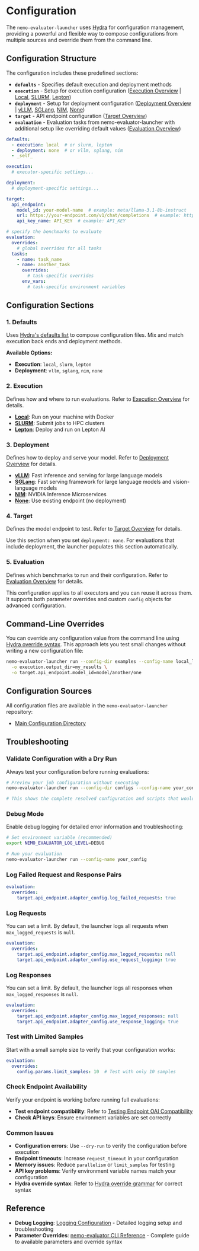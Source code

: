 # Configuration

The `nemo-evaluator-launcher` uses [Hydra](https://hydra.cc/docs/intro/) for configuration management, providing a powerful and flexible way to compose configurations from multiple sources and override them from the command line.

## Configuration Structure

The configuration includes these predefined sections:

- **`defaults`** - Specifies default execution and deployment methods
- **`execution`** - Setup for execution configuration ([Execution Overview](execution/index.md) | [Local](execution/local.md), [SLURM](execution/slurm.md), [Lepton](execution/lepton.md))
- **`deployment`** - Setup for deployment configuration ([Deployment Overview](deployment/index.md) | [vLLM](deployment/vllm.md), [SGLang](deployment/sglang.md), [NIM](deployment/nim.md), [None](deployment/none.md))
- **`target`** - API endpoint configuration ([Target Overview](target/index.md))
- **`evaluation`** - Evaluation tasks from nemo-evaluator-launcher with additional setup like overriding default values ([Evaluation Overview](evaluation/index.md))

```yaml
defaults:
  - execution: local  # or slurm, lepton
  - deployment: none  # or vllm, sglang, nim
  - _self_

execution:
  # executor-specific settings...

deployment:
  # deployment-specific settings...

target:
  api_endpoint:
    model_id: your-model-name  # example: meta/llama-3.1-8b-instruct
    url: https://your-endpoint.com/v1/chat/completions  # example: https://integrate.api.nvidia.com/v1/chat/completions
    api_key_name: API_KEY  # example: API_KEY

# specify the benchmarks to evaluate
evaluation:
  overrides:
    # global overrides for all tasks
  tasks:
    - name: task_name
    - name: another_task
      overrides:
        # task-specific overrides
      env_vars:
        # task-specific environment variables
```

## Configuration Sections

### 1. Defaults

Uses [Hydra's defaults list](https://hydra.cc/docs/advanced/defaults_list/) to compose configuration files. Mix and match execution back ends and deployment methods.

**Available Options:**

- **Execution**: `local`, `slurm`, `lepton`
- **Deployment**: `vllm`, `sglang`, `nim`, `none`

### 2. Execution

Defines how and where to run evaluations. Refer to [Execution Overview](execution/index.md) for details.

- **[Local](execution/local.md)**: Run on your machine with Docker
- **[SLURM](execution/slurm.md)**: Submit jobs to HPC clusters
- **[Lepton](execution/lepton.md)**: Deploy and run on Lepton AI

### 3. Deployment

Defines how to deploy and serve your model. Refer to [Deployment Overview](deployment/index.md) for details.

- **[vLLM](deployment/vllm.md)**: Fast inference and serving for large language models
- **[SGLang](deployment/sglang.md)**: Fast serving framework for large language models and vision-language models
- **[NIM](deployment/nim.md)**: NVIDIA Inference Microservices
- **[None](deployment/none.md)**: Use existing endpoint (no deployment)

### 4. Target

Defines the model endpoint to test. Refer to [Target Overview](target/index.md) for details.

Use this section when you set `deployment: none`. For evaluations that include deployment, the launcher populates this section automatically.

### 5. Evaluation

Defines which benchmarks to run and their configuration. Refer to [Evaluation Overview](evaluation/index.md) for details.

This configuration applies to all executors and you can reuse it across them. It supports both parameter overrides and custom `config` objects for advanced configuration.


## Command-Line Overrides

You can override any configuration value from the command line using [Hydra override syntax](https://hydra.cc/docs/advanced/override_grammar/basic/). This approach lets you test small changes without writing a new configuration file:

```bash
nemo-evaluator-launcher run --config-dir examples --config-name local_llama_3_1_8b_instruct \
  -o execution.output_dir=my_results \
  -o target.api_endpoint.model_id=model/another/one
```

## Configuration Sources

All configuration files are available in the `nemo-evaluator-launcher` repository:

- [Main Configuration Directory](../../../packages/nemo-evaluator-launcher/src/nemo_evaluator_launcher/configs)

## Troubleshooting

### Validate Configuration with a Dry Run

Always test your configuration before running evaluations:

```bash
# Preview your job configuration without executing
nemo-evaluator-launcher run --config-dir configs --config-name your_config --dry-run

# This shows the complete resolved configuration and scripts that would be generated
```

### Debug Mode

Enable debug logging for detailed error information and troubleshooting:

```bash
# Set environment variable (recommended)
export NEMO_EVALUATOR_LOG_LEVEL=DEBUG

# Run your evaluation
nemo-evaluator-launcher run --config-name your_config
```

### Log Failed Request and Response Pairs

```yaml
evaluation:
  overrides:
    target.api_endpoint.adapter_config.log_failed_requests: true
```

### Log Requests

You can set a limit. By default, the launcher logs all requests when `max_logged_requests` is `null`.

```yaml
evaluation:
  overrides:
    target.api_endpoint.adapter_config.max_logged_requests: null
    target.api_endpoint.adapter_config.use_request_logging: true
```


### Log Responses

You can set a limit. By default, the launcher logs all responses when `max_logged_responses` is `null`.

```yaml
evaluation:
  overrides:
    target.api_endpoint.adapter_config.max_logged_responses: null
    target.api_endpoint.adapter_config.use_response_logging: true
```


### Test with Limited Samples

Start with a small sample size to verify that your configuration works:

```yaml
evaluation:
  overrides:
    config.params.limit_samples: 10  # Test with only 10 samples
```

### Check Endpoint Availability

Verify your endpoint is working before running full evaluations:

- **Test endpoint compatibility**: Refer to [Testing Endpoint OAI Compatibility](../tutorials/deployments/testing-endpoint-oai-compatibility.md)
- **Check API keys**: Ensure environment variables are set correctly

### Common Issues

- **Configuration errors**: Use `--dry-run` to verify the configuration before execution
- **Endpoint timeouts**: Increase `request_timeout` in your configuration
- **Memory issues**: Reduce `parallelism` or `limit_samples` for testing
- **API key problems**: Verify environment variable names match your configuration
- **Hydra override syntax**: Refer to [Hydra override grammar](https://hydra.cc/docs/advanced/override_grammar/basic/) for correct syntax

## Reference

- **Debug Logging**: [Logging Configuration](../../nemo-evaluator/reference/logging.md) - Detailed logging setup and troubleshooting
- **Parameter Overrides**: [nemo-evaluator CLI Reference](../../nemo-evaluator/reference/cli.md#parameter-overrides) - Complete guide to available parameters and override syntax
